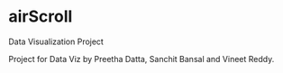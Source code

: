 # airScroll
Data Visualization Project 

Project for Data Viz by Preetha Datta, Sanchit Bansal and Vineet Reddy.

